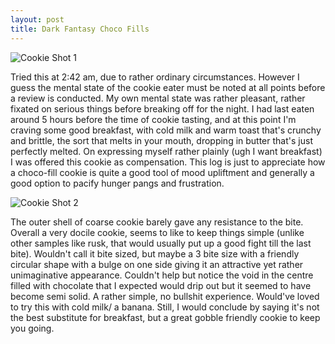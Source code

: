 ```yaml
---
layout: post
title: Dark Fantasy Choco Fills
---
```


![Cookie Shot 1](https://cookies.wtf/assets/chocofills-1.jpeg)  

Tried this at 2:42 am, due to rather ordinary circumstances. However I guess the mental state of the cookie eater must be noted at all points before a review is conducted. My own mental state was rather pleasant, rather fixated on serious things before breaking off for the night. I had last eaten around 5 hours before the time of cookie tasting, and at this point I'm craving some good breakfast, with cold milk and warm toast that's crunchy and brittle, the sort that melts in your mouth, dropping in butter that's just perfectly melted. On expressing myself rather plainly (ugh I want breakfast) I was offered this cookie as compensation. This log is just to appreciate how a choco-fill cookie is quite a good tool of mood upliftment and generally a good option to pacify hunger pangs and frustration.  

![Cookie Shot 2](https://cookies.wtf/assets/chocofills-2.jpeg)  

The outer shell of coarse cookie barely gave any resistance to the bite. Overall a very docile cookie, seems to like to keep things simple (unlike other samples like rusk, that would usually put up a good fight till the last bite). Wouldn't call it bite sized, but maybe a 3 bite size with a friendly circular shape with a bulge on one side giving it an attractive yet rather unimaginative appearance. Couldn't help but notice the void in the centre filled with chocolate that I expected would drip out but it seemed to have become semi solid. A rather simple, no bullshit experience. Would've loved to try this with cold milk/ a banana. Still, I would conclude by saying it's not the best substitute for breakfast, but a great gobble friendly cookie to keep you going.
